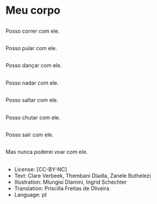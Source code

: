 # Meu corpo

##
Posso correr com ele.

##
Posso pular com ele.

##
Posso dançar com ele.

##
Posso nadar com ele.

##
Posso saltar com ele.

##
Posso chutar com ele.

##
Posso sair com ele.

##
Mas nunca poderei voar com ele.

##
* License: [CC-BY-NC]
* Text: Clare Verbeek, Thembani Dladla, Zanele Buthelezi
* Illustration: Mlungisi Dlamini, Ingrid Schechter
* Translation: Priscilla Freitas de Oliveira
* Language: pt
